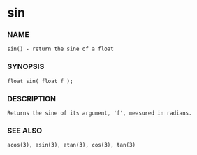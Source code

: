 # sin

### NAME

    sin() - return the sine of a float

### SYNOPSIS

    float sin( float f );

### DESCRIPTION

    Returns the sine of its argument, 'f', measured in radians.

### SEE ALSO

    acos(3), asin(3), atan(3), cos(3), tan(3)

